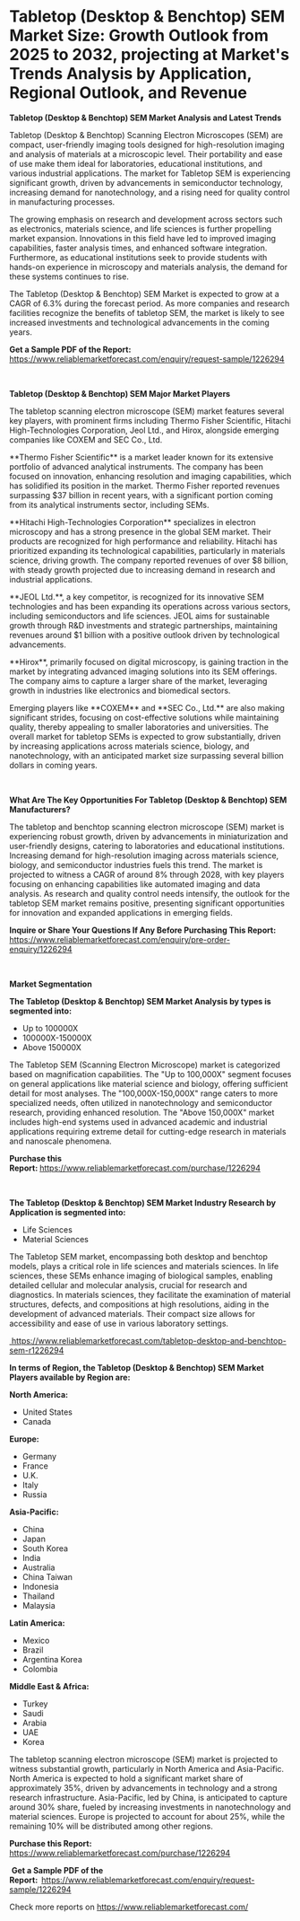 <p><h1>Tabletop (Desktop & Benchtop) SEM Market Size: Growth Outlook from 2025 to 2032, projecting at Market's Trends Analysis by Application, Regional Outlook, and Revenue</h1></p><p><strong>Tabletop (Desktop & Benchtop) SEM Market Analysis and Latest Trends</strong></p>
<p><p>Tabletop (Desktop & Benchtop) Scanning Electron Microscopes (SEM) are compact, user-friendly imaging tools designed for high-resolution imaging and analysis of materials at a microscopic level. Their portability and ease of use make them ideal for laboratories, educational institutions, and various industrial applications. The market for Tabletop SEM is experiencing significant growth, driven by advancements in semiconductor technology, increasing demand for nanotechnology, and a rising need for quality control in manufacturing processes.</p><p>The growing emphasis on research and development across sectors such as electronics, materials science, and life sciences is further propelling market expansion. Innovations in this field have led to improved imaging capabilities, faster analysis times, and enhanced software integration. Furthermore, as educational institutions seek to provide students with hands-on experience in microscopy and materials analysis, the demand for these systems continues to rise.</p><p>The Tabletop (Desktop & Benchtop) SEM Market is expected to grow at a CAGR of 6.3% during the forecast period. As more companies and research facilities recognize the benefits of tabletop SEM, the market is likely to see increased investments and technological advancements in the coming years.</p></p>
<p><strong>Get a Sample PDF of the Report:&nbsp;</strong> <a href="https://www.reliablemarketforecast.com/enquiry/request-sample/1226294?utm_campaign=2320&utm_medium=2&utm_source=Github&utm_content=ia&utm_term=12042025&utm_id=tabletop-desktop-benchtop-sem">https://www.reliablemarketforecast.com/enquiry/request-sample/1226294</a></p>
<p>&nbsp;</p>
<p><strong>Tabletop (Desktop & Benchtop) SEM Major Market Players</strong></p>
<p><p>The tabletop scanning electron microscope (SEM) market features several key players, with prominent firms including Thermo Fisher Scientific, Hitachi High-Technologies Corporation, Jeol Ltd., and Hirox, alongside emerging companies like COXEM and SEC Co., Ltd.</p><p>**Thermo Fisher Scientific** is a market leader known for its extensive portfolio of advanced analytical instruments. The company has been focused on innovation, enhancing resolution and imaging capabilities, which has solidified its position in the market. Thermo Fisher reported revenues surpassing $37 billion in recent years, with a significant portion coming from its analytical instruments sector, including SEMs.</p><p>**Hitachi High-Technologies Corporation** specializes in electron microscopy and has a strong presence in the global SEM market. Their products are recognized for high performance and reliability. Hitachi has prioritized expanding its technological capabilities, particularly in materials science, driving growth. The company reported revenues of over $8 billion, with steady growth projected due to increasing demand in research and industrial applications.</p><p>**JEOL Ltd.**, a key competitor, is recognized for its innovative SEM technologies and has been expanding its operations across various sectors, including semiconductors and life sciences. JEOL aims for sustainable growth through R&D investments and strategic partnerships, maintaining revenues around $1 billion with a positive outlook driven by technological advancements.</p><p>**Hirox**, primarily focused on digital microscopy, is gaining traction in the market by integrating advanced imaging solutions into its SEM offerings. The company aims to capture a larger share of the market, leveraging growth in industries like electronics and biomedical sectors.</p><p>Emerging players like **COXEM** and **SEC Co., Ltd.** are also making significant strides, focusing on cost-effective solutions while maintaining quality, thereby appealing to smaller laboratories and universities. The overall market for tabletop SEMs is expected to grow substantially, driven by increasing applications across materials science, biology, and nanotechnology, with an anticipated market size surpassing several billion dollars in coming years.</p></p>
<p>&nbsp;</p>
<p><strong>What Are The Key Opportunities For Tabletop (Desktop & Benchtop) SEM Manufacturers?</strong></p>
<p><p>The tabletop and benchtop scanning electron microscope (SEM) market is experiencing robust growth, driven by advancements in miniaturization and user-friendly designs, catering to laboratories and educational institutions. Increasing demand for high-resolution imaging across materials science, biology, and semiconductor industries fuels this trend. The market is projected to witness a CAGR of around 8% through 2028, with key players focusing on enhancing capabilities like automated imaging and data analysis. As research and quality control needs intensify, the outlook for the tabletop SEM market remains positive, presenting significant opportunities for innovation and expanded applications in emerging fields.</p></p>
<p><strong>Inquire or Share Your Questions If Any Before Purchasing This Report:</strong> <a href="https://www.reliablemarketforecast.com/enquiry/pre-order-enquiry/1226294?utm_campaign=2320&utm_medium=2&utm_source=Github&utm_content=ia&utm_term=12042025&utm_id=tabletop-desktop-benchtop-sem">https://www.reliablemarketforecast.com/enquiry/pre-order-enquiry/1226294</a></p>
<p>&nbsp;</p>
<p><strong>Market Segmentation</strong></p>
<p><strong>The Tabletop (Desktop & Benchtop) SEM Market Analysis by types is segmented into:</strong></p>
<p><ul><li>Up to 100000X</li><li>100000X-150000X</li><li>Above 150000X</li></ul></p>
<p><p>The Tabletop SEM (Scanning Electron Microscope) market is categorized based on magnification capabilities. The "Up to 100,000X" segment focuses on general applications like material science and biology, offering sufficient detail for most analyses. The "100,000X-150,000X" range caters to more specialized needs, often utilized in nanotechnology and semiconductor research, providing enhanced resolution. The "Above 150,000X" market includes high-end systems used in advanced academic and industrial applications requiring extreme detail for cutting-edge research in materials and nanoscale phenomena.</p></p>
<p><strong>Purchase this Report:&nbsp;</strong><a href="https://www.reliablemarketforecast.com/purchase/1226294?utm_campaign=2320&utm_medium=2&utm_source=Github&utm_content=ia&utm_term=12042025&utm_id=tabletop-desktop-benchtop-sem">https://www.reliablemarketforecast.com/purchase/1226294</a></p>
<p>&nbsp;</p>
<p><strong>The Tabletop (Desktop & Benchtop) SEM Market Industry Research by Application is segmented into:</strong></p>
<p><ul><li>Life Sciences</li><li>Material Sciences</li></ul></p>
<p><p>The Tabletop SEM market, encompassing both desktop and benchtop models, plays a critical role in life sciences and materials sciences. In life sciences, these SEMs enhance imaging of biological samples, enabling detailed cellular and molecular analysis, crucial for research and diagnostics. In materials sciences, they facilitate the examination of material structures, defects, and compositions at high resolutions, aiding in the development of advanced materials. Their compact size allows for accessibility and ease of use in various laboratory settings.</p></p>
<p><a href="https://www.reliablemarketforecast.com/tabletop-desktop-and-benchtop-sem-r1226294?utm_campaign=2320&utm_medium=2&utm_source=Github&utm_content=ia&utm_term=12042025&utm_id=tabletop-desktop-benchtop-sem">&nbsp;https://www.reliablemarketforecast.com/tabletop-desktop-and-benchtop-sem-r1226294</a></p>
<p><strong>In terms of Region, the Tabletop (Desktop & Benchtop) SEM Market Players available by Region are:</strong></p>
<p>
    <p> <strong> North America: </strong>
        <ul>
            <li>United States</li>
            <li>Canada</li>
        </ul>
        </p> 
    <p> <strong> Europe: </strong>
        <ul>
            <li>Germany</li>
            <li>France</li>
            <li>U.K.</li>
            <li>Italy</li>
            <li>Russia</li>
        </ul>
        </p> 
    <p> <strong> Asia-Pacific: </strong>
        <ul>
            <li>China</li>
            <li>Japan</li>
            <li>South Korea</li>
            <li>India</li>
            <li>Australia</li>
            <li>China Taiwan</li>
            <li>Indonesia</li>
            <li>Thailand</li>
            <li>Malaysia</li>
        </ul>
        </p> 
    <p> <strong> Latin America: </strong>
        <ul>
            <li>Mexico</li>
            <li>Brazil</li>
            <li>Argentina Korea</li>
            <li>Colombia</li>
        </ul>
        </p> 
    <p> <strong> Middle East & Africa: </strong>
        <ul>
            <li>Turkey</li>
            <li>Saudi</li>
            <li>Arabia</li>
            <li>UAE</li>
            <li>Korea</li>
        </ul>
    </p>
    </p>
<p><p>The tabletop scanning electron microscope (SEM) market is projected to witness substantial growth, particularly in North America and Asia-Pacific. North America is expected to hold a significant market share of approximately 35%, driven by advancements in technology and a strong research infrastructure. Asia-Pacific, led by China, is anticipated to capture around 30% share, fueled by increasing investments in nanotechnology and material sciences. Europe is projected to account for about 25%, while the remaining 10% will be distributed among other regions.</p></p>
<p><strong>Purchase this Report: </strong><a href="https://www.reliablemarketforecast.com/purchase/1226294?utm_campaign=2320&utm_medium=2&utm_source=Github&utm_content=ia&utm_term=12042025&utm_id=tabletop-desktop-benchtop-sem">https://www.reliablemarketforecast.com/purchase/1226294</a></p>
<p>&nbsp;<strong>Get a Sample PDF of the Report:&nbsp;&nbsp;</strong><a href="https://www.reliablemarketforecast.com/enquiry/request-sample/1226294?utm_campaign=2320&utm_medium=2&utm_source=Github&utm_content=ia&utm_term=12042025&utm_id=tabletop-desktop-benchtop-sem">https://www.reliablemarketforecast.com/enquiry/request-sample/1226294</a></p>
<p><strong></strong></p>
<p>Check more reports on <a href="https://www.reliablemarketforecast.com/?utm_campaign=2320&utm_medium=2&utm_source=Github&utm_content=ia&utm_term=12042025&utm_id=tabletop-desktop-benchtop-sem">https://www.reliablemarketforecast.com/</a></p>